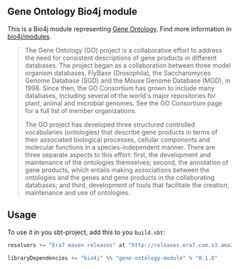 ## Gene Ontology Bio4j module

This is a Bio4j module representing [Gene Ontology](http://www.geneontology.org/). Find more information in [bio4j/modules](https://github.com/bio4j/modules).

> The Gene Ontology (GO) project is a collaborative effort to address the need for consistent descriptions of gene products in different databases. The project began as a collaboration between three model organism databases, FlyBase (Drosophila), the Saccharomyces Genome Database (SGD) and the Mouse Genome Database (MGD), in 1998. Since then, the GO Consortium has grown to include many databases, including several of the world's major repositories for plant, animal and microbial genomes. See the GO Consortium page for a full list of member organizations.
>
> The GO project has developed three structured controlled vocabularies (ontologies) that describe gene products in terms of their associated biological processes, cellular components and molecular functions in a species-independent manner. There are three separate aspects to this effort: first, the development and maintenance of the ontologies themselves; second, the annotation of gene products, which entails making associations between the ontologies and the genes and gene products in the collaborating databases; and third, development of tools that facilitate the creation, maintenance and use of ontologies.

## Usage

To use it in you sbt-project, add this to you `build.sbt`:

```scala
resolvers += "Era7 maven releases" at "http://releases.era7.com.s3.amazonaws.com"

libraryDependencies += "bio4j" %% "gene-ontology-module" % "0.1.0"
```
